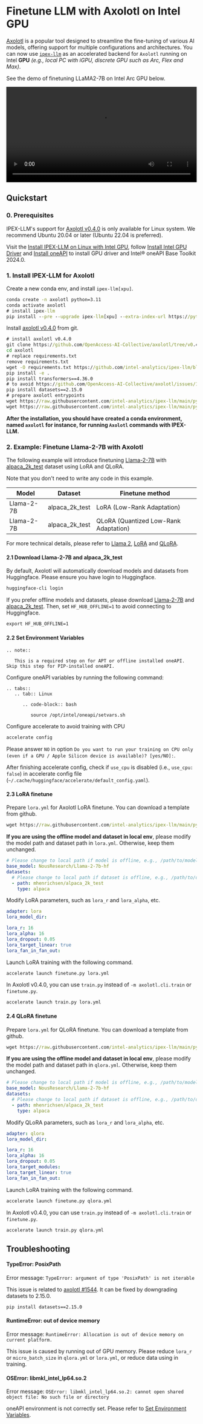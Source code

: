 # Finetune LLM with Axolotl on Intel GPU

[Axolotl](https://github.com/OpenAccess-AI-Collective/axolotl) is a popular tool designed to streamline the fine-tuning of various AI models, offering support for multiple configurations and architectures. You can now use [`ipex-llm`](https://github.com/intel-analytics/ipex-llm) as an accelerated backend for `Axolotl` running on Intel **GPU** *(e.g., local PC with iGPU, discrete GPU such as Arc, Flex and Max)*.

See the demo of finetuning LLaMA2-7B on Intel Arc GPU below.

<video src="https://llm-assets.readthedocs.io/en/latest/_images/axolotl-linux-arc.mp4" width="100%" controls></video>

## Quickstart

### 0. Prerequisites

IPEX-LLM's support for [Axolotl v0.4.0](https://github.com/OpenAccess-AI-Collective/axolotl/tree/v0.4.0) is only available for Linux system. We recommend Ubuntu 20.04 or later (Ubuntu 22.04 is preferred).

Visit the [Install IPEX-LLM on Linux with Intel GPU](https://ipex-llm.readthedocs.io/en/latest/doc/LLM/Quickstart/install_linux_gpu.html), follow [Install Intel GPU Driver](https://ipex-llm.readthedocs.io/en/latest/doc/LLM/Quickstart/install_linux_gpu.html#install-intel-gpu-driver) and [Install oneAPI](https://ipex-llm.readthedocs.io/en/latest/doc/LLM/Quickstart/install_linux_gpu.html#install-oneapi) to install GPU driver and Intel® oneAPI Base Toolkit 2024.0.

### 1. Install IPEX-LLM for Axolotl

Create a new conda env, and install `ipex-llm[xpu]`.

```cmd
conda create -n axolotl python=3.11
conda activate axolotl
# install ipex-llm
pip install --pre --upgrade ipex-llm[xpu] --extra-index-url https://pytorch-extension.intel.com/release-whl/stable/xpu/us/
```

Install [axolotl v0.4.0](https://github.com/OpenAccess-AI-Collective/axolotl/tree/v0.4.0) from git.

```cmd
# install axolotl v0.4.0
git clone https://github.com/OpenAccess-AI-Collective/axolotl/tree/v0.4.0
cd axolotl
# replace requirements.txt
remove requirements.txt
wget -O requirements.txt https://github.com/intel-analytics/ipex-llm/blob/main/python/llm/example/GPU/LLM-Finetuning/axolotl/requirements-xpu.txt
pip install -e .
pip install transformers==4.36.0
# to avoid https://github.com/OpenAccess-AI-Collective/axolotl/issues/1544
pip install datasets==2.15.0
# prepare axolotl entrypoints
wget https://raw.githubusercontent.com/intel-analytics/ipex-llm/main/python/llm/example/GPU/LLM-Finetuning/axolotl/finetune.py
wget https://raw.githubusercontent.com/intel-analytics/ipex-llm/main/python/llm/example/GPU/LLM-Finetuning/axolotl/train.py
```

**After the installation, you should have created a conda environment, named `axolotl` for instance, for running `Axolotl` commands with IPEX-LLM.**

### 2. Example: Finetune Llama-2-7B with Axolotl

The following example will introduce finetuning [Llama-2-7B](https://huggingface.co/meta-llama/Llama-2-7b) with [alpaca_2k_test](https://huggingface.co/datasets/mhenrichsen/alpaca_2k_test) dataset using LoRA and QLoRA.

Note that you don't need to write any code in this example.

| Model | Dataset | Finetune method |
|-------|-------|-------|
| Llama-2-7B | alpaca_2k_test | LoRA (Low-Rank Adaptation)  |
| Llama-2-7B | alpaca_2k_test | QLoRA (Quantized Low-Rank Adaptation) |

For more technical details, please refer to [Llama 2](https://arxiv.org/abs/2307.09288), [LoRA](https://arxiv.org/abs/2106.09685) and [QLoRA](https://arxiv.org/abs/2305.14314).

#### 2.1 Download Llama-2-7B and alpaca_2k_test

By default, Axolotl will automatically download models and datasets from Huggingface. Please ensure you have login to Huggingface.

```cmd
huggingface-cli login
```

If you prefer offline models and datasets, please download [Llama-2-7B](https://huggingface.co/meta-llama/Llama-2-7b) and [alpaca_2k_test](https://huggingface.co/datasets/mhenrichsen/alpaca_2k_test). Then, set `HF_HUB_OFFLINE=1` to avoid connecting to Huggingface.

```cmd
export HF_HUB_OFFLINE=1
```

#### 2.2 Set Environment Variables

```eval_rst
.. note::

   This is a required step on for APT or offline installed oneAPI. Skip this step for PIP-installed oneAPI.
```

Configure oneAPI variables by running the following command:

```eval_rst
.. tabs::
   .. tab:: Linux

      .. code-block:: bash

         source /opt/intel/oneapi/setvars.sh

```

Configure accelerate to avoid training with CPU

```cmd
accelerate config
```

Please answer `NO` in option `Do you want to run your training on CPU only (even if a GPU / Apple Silicon device is available)? [yes/NO]:`.

After finishing accelerate config, check if `use_cpu` is disabled (i.e., `use_cpu: false`) in accelerate config file (`~/.cache/huggingface/accelerate/default_config.yaml`).

#### 2.3 LoRA finetune

Prepare `lora.yml` for Axolotl LoRA finetune. You can download a template from github.

```cmd
wget https://raw.githubusercontent.com/intel-analytics/ipex-llm/main/python/llm/example/GPU/LLM-Finetuning/axolotl/lora.yml
```

**If you are using the offline model and dataset in local env**, please modify the model path and dataset path in `lora.yml`. Otherwise, keep them unchanged.

```yaml
# Please change to local path if model is offline, e.g., /path/to/model/Llama-2-7b-hf
base_model: NousResearch/Llama-2-7b-hf
datasets:
  # Please change to local path if dataset is offline, e.g., /path/to/dataset/alpaca_2k_test
  - path: mhenrichsen/alpaca_2k_test
    type: alpaca
```

Modify LoRA parameters, such as `lora_r` and `lora_alpha`, etc.

```yaml
adapter: lora
lora_model_dir:

lora_r: 16
lora_alpha: 16
lora_dropout: 0.05
lora_target_linear: true
lora_fan_in_fan_out:
```

Launch LoRA training with the following command.

```cmd
accelerate launch finetune.py lora.yml
```

In Axolotl v0.4.0, you can use `train.py` instead of `-m axolotl.cli.train` or `finetune.py`.

```cmd
accelerate launch train.py lora.yml
```

#### 2.4 QLoRA finetune

Prepare `lora.yml` for QLoRA finetune. You can download a template from github.

```cmd
wget https://raw.githubusercontent.com/intel-analytics/ipex-llm/main/python/llm/example/GPU/LLM-Finetuning/axolotl/qlora.yml
```

**If you are using the offline model and dataset in local env**, please modify the model path and dataset path in `qlora.yml`. Otherwise, keep them unchanged.

```yaml
# Please change to local path if model is offline, e.g., /path/to/model/Llama-2-7b-hf
base_model: NousResearch/Llama-2-7b-hf
datasets:
  # Please change to local path if dataset is offline, e.g., /path/to/dataset/alpaca_2k_test
  - path: mhenrichsen/alpaca_2k_test
    type: alpaca
```

Modify QLoRA parameters, such as `lora_r` and `lora_alpha`, etc.

```yaml
adapter: qlora
lora_model_dir:

lora_r: 16
lora_alpha: 16
lora_dropout: 0.05
lora_target_modules:
lora_target_linear: true
lora_fan_in_fan_out:
```

Launch LoRA training with the following command.

```cmd
accelerate launch finetune.py qlora.yml
```

In Axolotl v0.4.0, you can use `train.py` instead of `-m axolotl.cli.train` or `finetune.py`.

```cmd
accelerate launch train.py qlora.yml
```

## Troubleshooting

#### TypeError: PosixPath

Error message: `TypeError: argument of type 'PosixPath' is not iterable`

This issue is related to [axolotl #1544](https://github.com/OpenAccess-AI-Collective/axolotl/issues/1544). It can be fixed by downgrading datasets to 2.15.0.

```cmd
pip install datasets==2.15.0
```

#### RuntimeError: out of device memory

Error message: `RuntimeError: Allocation is out of device memory on current platform.`

This issue is caused by running out of GPU memory. Please reduce `lora_r` or `micro_batch_size` in `qlora.yml` or `lora.yml`, or reduce data using in training.

#### OSError: libmkl_intel_lp64.so.2

Error message: `OSError: libmkl_intel_lp64.so.2: cannot open shared object file: No such file or directory`

oneAPI environment is not correctly set. Please refer to [Set Environment Variables](#set-environment-variables).
